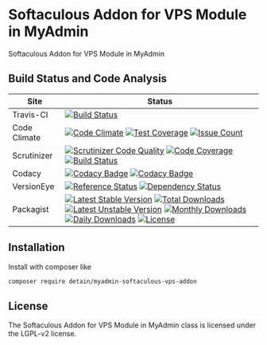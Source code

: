 # Softaculous Addon for VPS Module in MyAdmin

Softaculous Addon for VPS Module in MyAdmin

## Build Status and Code Analysis

Site          | Status
--------------|---------------------------
Travis-CI     | [![Build Status](https://travis-ci.org/detain/myadmin-softaculous-vps-addon.svg?branch=master)](https://travis-ci.org/detain/myadmin-softaculous-vps-addon)
Code Climate  | [![Code Climate](https://codeclimate.com/github/detain/myadmin-softaculous-vps-addon/badges/gpa.svg)](https://codeclimate.com/github/detain/myadmin-softaculous-vps-addon) [![Test Coverage](https://codeclimate.com/github/detain/myadmin-softaculous-vps-addon/badges/coverage.svg)](https://codeclimate.com/github/detain/myadmin-softaculous-vps-addon/coverage) [![Issue Count](https://codeclimate.com/github/detain/myadmin-softaculous-vps-addon/badges/issue_count.svg)](https://codeclimate.com/github/detain/myadmin-softaculous-vps-addon)
Scrutinizer   | [![Scrutinizer Code Quality](https://scrutinizer-ci.com/g/detain/myadmin-softaculous-vps-addon/badges/quality-score.png?b=master)](https://scrutinizer-ci.com/g/detain/myadmin-softaculous-vps-addon/?branch=master) [![Code Coverage](https://scrutinizer-ci.com/g/detain/myadmin-softaculous-vps-addon/badges/coverage.png?b=master)](https://scrutinizer-ci.com/g/detain/myadmin-softaculous-vps-addon/?branch=master) [![Build Status](https://scrutinizer-ci.com/g/detain/myadmin-softaculous-vps-addon/badges/build.png?b=master)](https://scrutinizer-ci.com/g/detain/myadmin-softaculous-vps-addon/build-status/master)
Codacy        | [![Codacy Badge](https://api.codacy.com/project/badge/Grade/226251fc068f4fd5b4b4ef9a40011d06)](https://www.codacy.com/app/detain/myadmin-softaculous-vps-addon) [![Codacy Badge](https://api.codacy.com/project/badge/Coverage/25fa74eb74c947bf969602fcfe87e349)](https://www.codacy.com/app/detain/myadmin-softaculous-vps-addon?utm_source=github.com&utm_medium=referral&utm_content=detain/myadmin-softaculous-vps-addon&utm_campaign=Badge_Coverage)
VersionEye    | [![Reference Status](https://www.versioneye.com/php/detain:myadmin-softaculous-vps-addon/reference_badge.svg?style=flat)](https://www.versioneye.com/php/detain:myadmin-softaculous-vps-addon/references) [![Dependency Status](https://www.versioneye.com/user/projects/592f7318bafc5500414dfd2a/badge.svg?style=flat-square)](https://www.versioneye.com/user/projects/592f7318bafc5500414dfd2a)
Packagist     | [![Latest Stable Version](https://poser.pugx.org/detain/myadmin-softaculous-vps-addon/version)](https://packagist.org/packages/detain/myadmin-softaculous-vps-addon) [![Total Downloads](https://poser.pugx.org/detain/myadmin-softaculous-vps-addon/downloads)](https://packagist.org/packages/detain/myadmin-softaculous-vps-addon) [![Latest Unstable Version](https://poser.pugx.org/detain/myadmin-softaculous-vps-addon/v/unstable)](//packagist.org/packages/detain/myadmin-softaculous-vps-addon) [![Monthly Downloads](https://poser.pugx.org/detain/myadmin-softaculous-vps-addon/d/monthly)](https://packagist.org/packages/detain/myadmin-softaculous-vps-addon) [![Daily Downloads](https://poser.pugx.org/detain/myadmin-softaculous-vps-addon/d/daily)](https://packagist.org/packages/detain/myadmin-softaculous-vps-addon) [![License](https://poser.pugx.org/detain/myadmin-softaculous-vps-addon/license)](https://packagist.org/packages/detain/myadmin-softaculous-vps-addon)


## Installation

Install with composer like

```sh
composer require detain/myadmin-softaculous-vps-addon
```

## License

The Softaculous Addon for VPS Module in MyAdmin class is licensed under the LGPL-v2 license.

